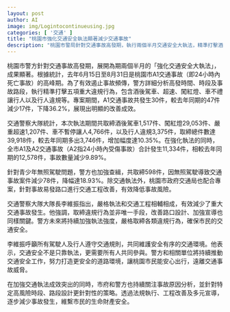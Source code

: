 ```yaml
---
layout: post
author: AI
image: img/Logintocontinueusing.jpg
categories: [ '交通' ]
title: "桃園市強化交通安全執法顯著減少交通事故"
description: "桃園市警局針對交通事故高發期，執行兩個半月交通安全大執法，精準打擊酒駕、超速、闖紅燈等重大違規，A1事故數減少36.2%。執法總件數39,918件，事故量整體下降近10%。青少年無照駕駛查緝也見成效，事故減少逾18%。交通局配合路口工程改善，市府、警方將持續推動交通安全，打造更安全出行環境。"
---
```

桃園市警方針對交通事故高發期，展開為期兩個半月的「強化交通安全大執法」，成果顯著。根據統計，去年6月15日至8月31日是桃園市A1交通事故（即24小時內死亡事故）的高峰期。為了有效遏止事故頻傳，警方詳細分析高發時間、時段及事故路段，執行精準打擊五項重大違規行為，包含酒後駕車、超速、闖紅燈、車不禮讓行人以及行人違規等。專案期間，A1交通事故共發生30件，較去年同期的47件減少17件，下降36.2%，展現出明顯的改善成效。

交通警察大隊統計，本次執法期間共取締酒後駕車1,517件、闖紅燈29,053件、嚴重超速1,207件、車不暫停讓人4,766件，以及行人違規3,375件，取締總件數達39,918件，較去年同期多出3,746件，增加幅度達10.35%。在強化執法的同時，全市A1及A2交通事故（A2指24小時內受傷事故）合計發生11,334件，相較去年同期的12,578件，事故數量減少9.89%。

針對青少年無照駕駛問題，警方也加強查緝，共取締598件，因無照駕駛導致交通事故案件減少78件，降幅達18.93%。除交通執法外，桃園市政府交通局也配合專案，針對事故易發路口進行交通工程改善，有效降低事故風險。

交通警察大隊大隊長李維振指出，嚴格執法和交通工程相輔相成，有效減少了重大交通事故發生。他強調，取締違規行為並非唯一手段，改善路口設計、加強宣導也同樣關鍵。警方未來將持續加強執法強度，嚴格取締各類違規行為，確保市民的交通安全。

李維振呼籲所有駕駛人及行人遵守交通規則，共同維護安全有序的交通環境。他表示，交通安全不是只靠執法，更需要所有人共同參與。警方和相關單位將持續推動交通安全工作，努力打造更安全的道路環境，讓桃園市民能安心出行，遠離交通事故威脅。

在加強交通執法成效突出的同時，市府和警方也持續關注事故原因分析，並針對特定高風險時段、路段設計更針對性的策略。透過法規執行、工程改善及多元宣導，逐步減少事故發生，維繫市民的生命財產安全。